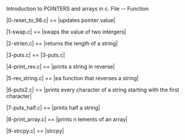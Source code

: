 Introduction to POINTERS and arrays in c.
File -- Function

|0-reset_to_98.c|  == |updates pointer value|

|1-swap.c|  ==  |swaps the value of two intergers|

|2-strlen.c|  ==  |returns the length of a string|

|3-puts.c|   ==  |3-puts.c|

|4-print_rev.c|  ==  |prints a string in reverse|

|5-rev_string.c|  == |ea function that reverses a string|

|6-puts2.c|  ==  |prints every character of a string starting with the first
character|

|7-puts_half.c|  == |prints half a string|

|8-print_array.c|  ==  |prints n lements of an array|

|9-strcpy.c|  ==  |strcpy|